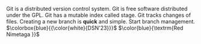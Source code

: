 Git is a distributed  version control system.
Git is free software distributed under the GPL.
Git has a mutable index called stage.
Git tracks changes of files.
Creating a new branch is **quick** and simple.
Start branch management.
$\colorbox{blue}{{\color{white}{DSN'23}}}$
$\color{blue}{\textrm{Red Nimetaga }}$
